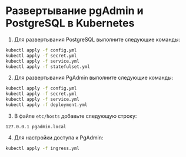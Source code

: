 # Развертывание pgAdmin и PostgreSQL в Kubernetes

1. Для развертывания PostgreSQL выполните следующие команды:

```bash
kubectl apply -f config.yml
kubectl apply -f secret.yml
kubectl apply -f service.yml
kubectl apply -f statefulset.yml
```

2. Для развертывания PgAdmin выполните следующие команды:

```bash
kubectl apply -f config.yml
kubectl apply -f secret.yml
kubectl apply -f service.yml
kubectl apply -f deployment.yml
```

3. В файле `etc/hosts` добавьте следующую строку:
```text
127.0.0.1 pgadmin.local
```

4. Для настройки доступа к PgAdmin:

```bash
kubectl apply -f ingress.yml
```
